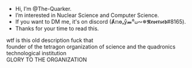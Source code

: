 - Hi, I’m @The-Quarker.
- I’m interested in Nuclear Science and Computer Science.
- If you want to DM me, it's on discord (Ⱥ𝕟өₙẙ𝓶⁰ߎ∾✵𝕽𝖊𝖛𝖊𝖗𝖘𝖊𝖉#8165).
- Thanks for your time to read this.

wtf is this old description fuck that <br>
founder of the tetragon organization of science and the quadronics technological institution <br>
GLORY TO THE ORGANIZATION

<!---
The-Quarker/The-Quarker is a ✨ special ✨ repository because its `README.md` (this file) appears on your GitHub profile.
You can click the Preview link to take a look at your changes.
--->
